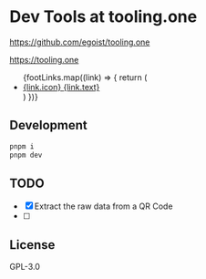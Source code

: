 # Dev Tools at tooling.one

https://github.com/egoist/tooling.one

https://tooling.one

<Sponsors />
        <div className="p-4 mt-5">
          <ul className="text-xs">
            {footLinks.map((link) => {
              return (
                <li className="text-zinc-400" key={link.href}>
                  <a
                    href={link.href}
                    target="_blank"
                    rel="nofollow noopener"
                    className="hover:text-indigo-500 flex items-center space-x-1"
                  >
                    {link.icon}
                    <span>{link.text}</span>
                  </a>
                </li>
              )
            })}
          </ul>
        </div>
        
        
## Development

```bash
pnpm i
pnpm dev
```

## TODO

- [x] Extract the raw data from a QR Code
- [ ]  

## License

GPL-3.0
